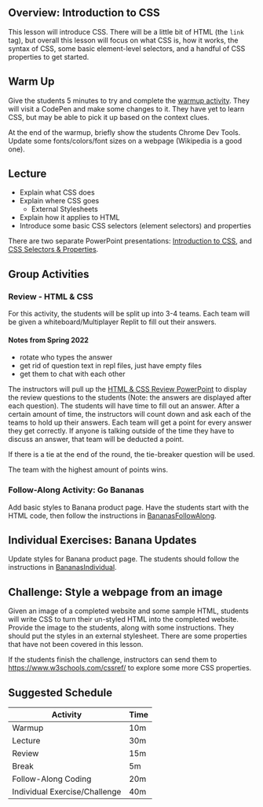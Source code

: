 ## Overview: Introduction to CSS
This lesson will introduce CSS. There will be a little bit of HTML (the `link` tag), but overall this lesson will focus on what CSS is, how it works, the syntax of CSS, some basic element-level selectors, and a handful of CSS properties to get started.

## Warm Up
Give the students 5 minutes to try and complete the [warmup activity](WarmUp.md). They will visit a CodePen and make some changes to it. They have yet to learn CSS, but may be able to pick it up based on the context clues.

At the end of the warmup, briefly show the students Chrome Dev Tools. Update some fonts/colors/font sizes on a webpage (Wikipedia is a good one).

## Lecture
- Explain what CSS does
- Explain where CSS goes
    - External Stylesheets
- Explain how it applies to HTML
- Introduce some basic CSS selectors (element selectors) and properties

There are two separate PowerPoint presentations: [Introduction to CSS](IntroductionToCss.pptx), and [CSS Selectors & Properties](CssSelectorsAndProperties.pptx).

## Group Activities
### Review - HTML & CSS
For this activity, the students will be split up into 3-4 teams. Each team will be given a whiteboard/Multiplayer Replit to fill out their answers.

#### Notes from Spring 2022
- rotate who types the answer
- get rid of question text in repl files, just have empty files
- get them to chat with each other

The instructors will pull up the [HTML & CSS Review PowerPoint](HtmlCssReviewActivity.pptx) to display the review questions to the students (Note: the answers are displayed after each question). The students will have time to fill out an answer. After a certain amount of time, the instructors will count down and ask each of the teams to hold up their answers. Each team will get a point for every answer they get correctly. If anyone is talking outside of the time they have to discuss an answer, that team will be deducted a point.

If there is a tie at the end of the round, the tie-breaker question will be used.

The team with the highest amount of points wins.

### Follow-Along Activity: Go Bananas
Add basic styles to Banana product page. Have the students start with the HTML code, then follow the instructions in [BananasFollowAlong](BananasFollowAlong.md).

## Individual Exercises: Banana Updates
Update styles for Banana product page. The students should follow the instructions in [BananasIndividual](BananasIndividual.md).

## Challenge: Style a webpage from an image
Given an image of a completed website and some sample HTML, students will write CSS to turn their un-styled HTML into the completed website. Provide the image to the students, along with some instructions. They should put the styles in an external stylesheet. There are some properties that have not been covered in this lesson.

If the students finish the challenge, instructors can send them to https://www.w3schools.com/cssref/ to explore some more CSS properties.

## Suggested Schedule
| Activity | Time |
|-|-|
| Warmup | 10m |
| Lecture | 30m |
| Review | 15m |
| Break | 5m |
| Follow-Along Coding | 20m |
| Individual Exercise/Challenge | 40m |